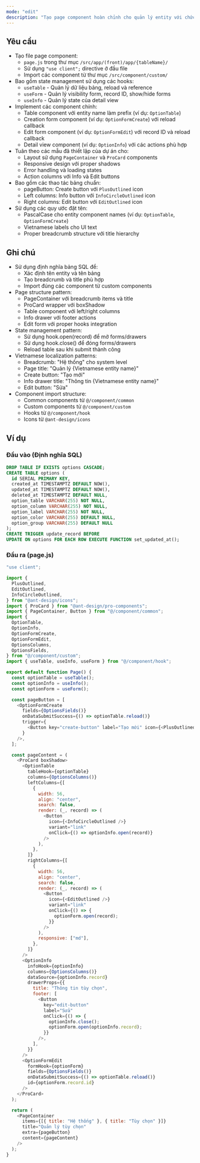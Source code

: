 ```yaml
---
mode: "edit"
description: "Tạo page component hoàn chỉnh cho quản lý entity với chức năng hiển thị bảng, form tạo mới, form chỉnh sửa và xem chi tiết."
---
```


## Yêu cầu

- Tạo file page component:
  - `page.js` trong thư mục `/src/app/(front)/app/{tableName}/`
  - Sử dụng `"use client";` directive ở đầu file
  - Import các component từ thư mục `/src/component/custom/`
- Bao gồm state management sử dụng các hooks:
  - `useTable` - Quản lý dữ liệu bảng, reload và reference
  - `useForm` - Quản lý visibility form, record ID, show/hide forms
  - `useInfo` - Quản lý state của detail view
- Implement các component chính:
  - Table component với entity name làm prefix (ví dụ: `OptionTable`)
  - Creation form component (ví dụ: `OptionFormCreate`) với reload callback
  - Edit form component (ví dụ: `OptionFormEdit`) với record ID và reload callback
  - Detail view component (ví dụ: `OptionInfo`) với các actions phù hợp
- Tuân theo các mẫu đã thiết lập của dự án cho:
  - Layout sử dụng `PageContainer` và `ProCard` components
  - Responsive design với proper shadows
  - Error handling và loading states
  - Action columns với Info và Edit buttons
- Bao gồm các thao tác bảng chuẩn:
  - pageButton: Create button với `PlusOutlined` icon
  - Left columns: Info button với `InfoCircleOutlined` icon
  - Right columns: Edit button với `EditOutlined` icon
- Sử dụng các quy ước đặt tên:
  - PascalCase cho entity component names (ví dụ: `OptionTable`, `OptionFormCreate`)
  - Vietnamese labels cho UI text
  - Proper breadcrumb structure với title hierarchy

## Ghi chú

- Sử dụng định nghĩa bảng SQL để:
  - Xác định tên entity và tên bảng
  - Tạo breadcrumb và title phù hợp
  - Import đúng các component từ custom components
- Page structure pattern:
  - PageContainer với breadcrumb items và title
  - ProCard wrapper với boxShadow
  - Table component với left/right columns
  - Info drawer với footer actions
  - Edit form với proper hooks integration
- State management pattern:
  - Sử dụng hook.open(record) để mở forms/drawers
  - Sử dụng hook.close() để đóng forms/drawers
  - Reload table sau khi submit thành công
- Vietnamese localization patterns:
  - Breadcrumb: "Hệ thống" cho system level
  - Page title: "Quản lý {Vietnamese entity name}"
  - Create button: "Tạo mới"
  - Info drawer title: "Thông tin {Vietnamese entity name}"
  - Edit button: "Sửa"
- Component import structure:
  - Common components từ `@/component/common`
  - Custom components từ `@/component/custom`
  - Hooks từ `@/component/hook`
  - Icons từ `@ant-design/icons`

## Ví dụ

### Đầu vào (Định nghĩa SQL)

```sql
DROP TABLE IF EXISTS options CASCADE;
CREATE TABLE options (
  id SERIAL PRIMARY KEY,
  created_at TIMESTAMPTZ DEFAULT NOW(),
  updated_at TIMESTAMPTZ DEFAULT NOW(),
  deleted_at TIMESTAMPTZ DEFAULT NULL,
  option_table VARCHAR(255) NOT NULL,
  option_column VARCHAR(255) NOT NULL,
  option_label VARCHAR(255) NOT NULL,
  option_color VARCHAR(255) DEFAULT NULL,
  option_group VARCHAR(255) DEFAULT NULL
);
CREATE TRIGGER update_record BEFORE
UPDATE ON options FOR EACH ROW EXECUTE FUNCTION set_updated_at();
```

### Đầu ra (page.js)

```javascript
"use client";

import {
  PlusOutlined,
  EditOutlined,
  InfoCircleOutlined,
} from "@ant-design/icons";
import { ProCard } from "@ant-design/pro-components";
import { PageContainer, Button } from "@/component/common";
import {
  OptionTable,
  OptionInfo,
  OptionFormCreate,
  OptionFormEdit,
  OptionsColumns,
  OptionsFields,
} from "@/component/custom";
import { useTable, useInfo, useForm } from "@/component/hook";

export default function Page() {
  const optionTable = useTable();
  const optionInfo = useInfo();
  const optionForm = useForm();

  const pageButton = [
    <OptionFormCreate
      fields={OptionsFields()}
      onDataSubmitSuccess={() => optionTable.reload()}
      trigger={
        <Button key="create-button" label="Tạo mới" icon={<PlusOutlined />} />
      }
    />,
  ];

  const pageContent = (
    <ProCard boxShadow>
      <OptionTable
        tableHook={optionTable}
        columns={OptionsColumns()}
        leftColumns={[
          {
            width: 56,
            align: "center",
            search: false,
            render: (_, record) => (
              <Button
                icon={<InfoCircleOutlined />}
                variant="link"
                onClick={() => optionInfo.open(record)}
              />
            ),
          },
        ]}
        rightColumns={[
          {
            width: 56,
            align: "center",
            search: false,
            render: (_, record) => (
              <Button
                icon={<EditOutlined />}
                variant="link"
                onClick={() => {
                  optionForm.open(record);
                }}
              />
            ),
            responsive: ["md"],
          },
        ]}
      />
      <OptionInfo
        infoHook={optionInfo}
        columns={OptionsColumns()}
        dataSource={optionInfo.record}
        drawerProps={{
          title: "Thông tin tùy chọn",
          footer: [
            <Button
              key="edit-button"
              label="Sửa"
              onClick={() => {
                optionInfo.close();
                optionForm.open(optionInfo.record);
              }}
            />,
          ],
        }}
      />
      <OptionFormEdit
        formHook={optionForm}
        fields={OptionsFields()}
        onDataSubmitSuccess={() => optionTable.reload()}
        id={optionForm.record.id}
      />
    </ProCard>
  );

  return (
    <PageContainer
      items={[{ title: "Hệ thống" }, { title: "Tùy chọn" }]}
      title="Quản lý tùy chọn"
      extra={pageButton}
      content={pageContent}
    />
  );
}
```
